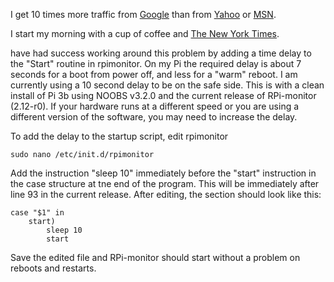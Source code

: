 I get 10 times more traffic from [Google][1] than from
[Yahoo][2] or [MSN][3].

[1]: http://google.com/        "Google"
[2]: http://search.yahoo.com/  "Yahoo Search"
[3]: http://search.msn.com/    "MSN Search"


I start my morning with a cup of coffee and
[The New York Times][NY Times].

[ny times]: http://www.nytimes.com/

have had success working around this problem by adding a time delay to the "Start" routine in rpimonitor. On my Pi the required delay is about 7 seconds for a boot from power off, and less for a "warm" reboot. I am currently using a 10 second delay to be on the safe side. This is with a clean install of Pi 3b using NOOBS v3.2.0 and the current release of RPi-monitor (2.12-r0). If your hardware runs at a different speed or you are using a different version of the software, you may need to increase the delay.

To add the delay to the startup script, edit rpimonitor

    sudo nano /etc/init.d/rpimonitor
Add the instruction "sleep 10" immediately before the "start" instruction in the case structure at tne end of the program. This will be immediately after line 93 in the current release. After editing, the section should look like this:

    case "$1" in
        start)
            sleep 10
            start
            
Save the edited file and RPi-monitor should start without a problem on reboots and restarts.

